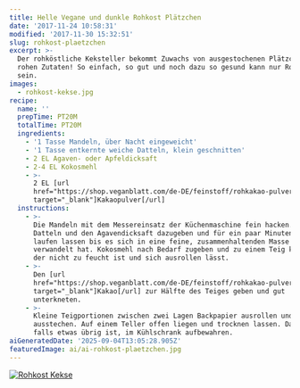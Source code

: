 ```yaml
---
title: Helle Vegane und dunkle Rohkost Plätzchen
date: '2017-11-24 10:58:31'
modified: '2017-11-30 15:32:51'
slug: rohkost-plaetzchen
excerpt: >-
  Der rohköstliche Keksteller bekommt Zuwachs von ausgestochenen Plätzchen aus
  rohen Zutaten! So einfach, so gut und noch dazu so gesund kann nur Rohkost
  sein.
images:
  - rohkost-kekse.jpg
recipe:
  name: ''
  prepTime: PT20M
  totalTime: PT20M
  ingredients:
    - '1 Tasse Mandeln, über Nacht eingeweicht'
    - '1 Tasse entkernte weiche Datteln, klein geschnitten'
    - 2 EL Agaven- oder Apfeldicksaft
    - 2-4 EL Kokosmehl
    - >-
      2 EL [url
      href="https://shop.veganblatt.com/de-DE/feinstoff/rohkakao-pulver-bio"
      target="_blank"]Kakaopulver[/url]
  instructions:
    - >-
      Die Mandeln mit dem Messereinsatz der Küchenmaschine fein hacken. Die
      Datteln und den Agavendicksaft dazugeben und für ein paar Minuten weiter
      laufen lassen bis es sich in eine feine, zusammenhaltenden Masse
      verwandelt hat. Kokosmehl nach Bedarf zugeben und zu einem Teig kneten,
      der nicht zu feucht ist und sich ausrollen lässt.
    - >-
      Den [url
      href="https://shop.veganblatt.com/de-DE/feinstoff/rohkakao-pulver-bio"
      target="_blank"]Kakao[/url] zur Hälfte des Teiges geben und gut
      unterkneten.
    - >-
      Kleine Teigportionen zwischen zwei Lagen Backpapier ausrollen und Kekse
      ausstechen. Auf einem Teller offen liegen und trocknen lassen. Danach,
      falls etwas übrig ist, im Kühlschrank aufbewahren.
aiGeneratedDate: '2025-09-04T13:05:28.905Z'
featuredImage: ai/ai-rohkost-plaetzchen.jpg
---
```


[![Rohkost Kekse](https://www.veganblatt.com/i/rohkost-kekse.jpg)](https://www.veganblatt.com/i/rohkost-kekse.jpg)
